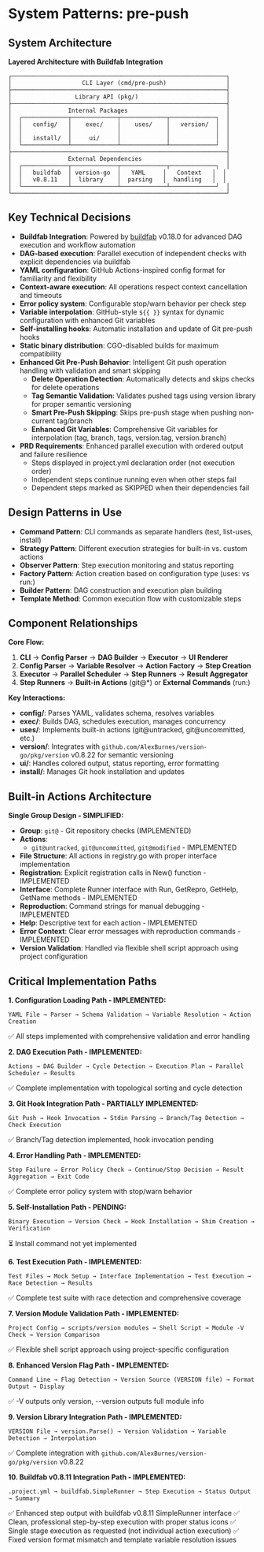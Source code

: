 # System Patterns: pre-push

## System Architecture
**Layered Architecture with Buildfab Integration**

```
┌─────────────────────────────────────────────────────────────┐
│                    CLI Layer (cmd/pre-push)                 │
├─────────────────────────────────────────────────────────────┤
│                  Library API (pkg/)                         │
├─────────────────────────────────────────────────────────────┤
│                Internal Packages                            │
│  ┌─────────────┬─────────────┬─────────────┬─────────────┐  │
│  │   config/   │    exec/    │    uses/    │   version/  │  │
│  │             │             │             │             │  │
│  │   install/  │     ui/     │             │             │  │
│  └─────────────┴─────────────┴─────────────┴─────────────┘  │
├─────────────────────────────────────────────────────────────┤
│                External Dependencies                        │
│  ┌─────────────┬─────────────┬─────────────┬─────────────┐  │
│  │   buildfab  │ version-go  │   YAML     │   Context   │  │
│  │   v0.8.11   │  library    │  parsing   │  handling   │  │
│  └─────────────┴─────────────┴─────────────┴─────────────┘  │
└─────────────────────────────────────────────────────────────┘
```

## Key Technical Decisions
- **Buildfab Integration**: Powered by [buildfab](https://github.com/AlexBurnes/buildfab) v0.18.0 for advanced DAG execution and workflow automation
- **DAG-based execution**: Parallel execution of independent checks with explicit dependencies via buildfab
- **YAML configuration**: GitHub Actions-inspired config format for familiarity and flexibility
- **Context-aware execution**: All operations respect context cancellation and timeouts
- **Error policy system**: Configurable stop/warn behavior per check step
- **Variable interpolation**: GitHub-style `${{ }}` syntax for dynamic configuration with enhanced Git variables
- **Self-installing hooks**: Automatic installation and update of Git pre-push hooks
- **Static binary distribution**: CGO-disabled builds for maximum compatibility
- **Enhanced Git Pre-Push Behavior**: Intelligent Git push operation handling with validation and smart skipping
  - **Delete Operation Detection**: Automatically detects and skips checks for delete operations
  - **Tag Semantic Validation**: Validates pushed tags using version library for proper semantic versioning
  - **Smart Pre-Push Skipping**: Skips pre-push stage when pushing non-current tag/branch
  - **Enhanced Git Variables**: Comprehensive Git variables for interpolation (tag, branch, tags, version.tag, version.branch)
- **PRD Requirements**: Enhanced parallel execution with ordered output and failure resilience
  - Steps displayed in project.yml declaration order (not execution order)
  - Independent steps continue running even when other steps fail
  - Dependent steps marked as SKIPPED when their dependencies fail

## Design Patterns in Use
- **Command Pattern**: CLI commands as separate handlers (test, list-uses, install)
- **Strategy Pattern**: Different execution strategies for built-in vs. custom actions
- **Observer Pattern**: Step execution monitoring and status reporting
- **Factory Pattern**: Action creation based on configuration type (uses: vs run:)
- **Builder Pattern**: DAG construction and execution plan building
- **Template Method**: Common execution flow with customizable steps

## Component Relationships
**Core Flow:**
1. **CLI** → **Config Parser** → **DAG Builder** → **Executor** → **UI Renderer**
2. **Config Parser** → **Variable Resolver** → **Action Factory** → **Step Creation**
3. **Executor** → **Parallel Scheduler** → **Step Runners** → **Result Aggregator**
4. **Step Runners** → **Built-in Actions** (git@*) or **External Commands** (run:)

**Key Interactions:**
- **config/**: Parses YAML, validates schema, resolves variables
- **exec/**: Builds DAG, schedules execution, manages concurrency
- **uses/**: Implements built-in actions (git@untracked, git@uncommitted, etc.)
- **version/**: Integrates with `github.com/AlexBurnes/version-go/pkg/version` v0.8.22 for semantic versioning
- **ui/**: Handles colored output, status reporting, error formatting
- **install/**: Manages Git hook installation and updates

## Built-in Actions Architecture
**Single Group Design - SIMPLIFIED:**
- **Group**: `git@` - Git repository checks (IMPLEMENTED)
- **Actions**: 
  - `git@untracked`, `git@uncommitted`, `git@modified` - IMPLEMENTED
- **File Structure**: All actions in registry.go with proper interface implementation
- **Registration**: Explicit registration calls in New() function - IMPLEMENTED
- **Interface**: Complete Runner interface with Run, GetRepro, GetHelp, GetName methods - IMPLEMENTED
- **Reproduction**: Command strings for manual debugging - IMPLEMENTED
- **Help**: Descriptive text for each action - IMPLEMENTED
- **Error Context**: Clear error messages with reproduction commands - IMPLEMENTED
- **Version Validation**: Handled via flexible shell script approach using project configuration

## Critical Implementation Paths
**1. Configuration Loading Path - IMPLEMENTED:**
```
YAML File → Parser → Schema Validation → Variable Resolution → Action Creation
```
✅ All steps implemented with comprehensive validation and error handling

**2. DAG Execution Path - IMPLEMENTED:**
```
Actions → DAG Builder → Cycle Detection → Execution Plan → Parallel Scheduler → Results
```
✅ Complete implementation with topological sorting and cycle detection

**3. Git Hook Integration Path - PARTIALLY IMPLEMENTED:**
```
Git Push → Hook Invocation → Stdin Parsing → Branch/Tag Detection → Check Execution
```
✅ Branch/Tag detection implemented, hook invocation pending

**4. Error Handling Path - IMPLEMENTED:**
```
Step Failure → Error Policy Check → Continue/Stop Decision → Result Aggregation → Exit Code
```
✅ Complete error policy system with stop/warn behavior

**5. Self-Installation Path - PENDING:**
```
Binary Execution → Version Check → Hook Installation → Shim Creation → Verification
```
⏳ Install command not yet implemented

**6. Test Execution Path - IMPLEMENTED:**
```
Test Files → Mock Setup → Interface Implementation → Test Execution → Race Detection → Results
```
✅ Complete test suite with race detection and comprehensive coverage

**7. Version Module Validation Path - IMPLEMENTED:**
```
Project Config → scripts/version modules → Shell Script → Module -V Check → Version Comparison
```
✅ Flexible shell script approach using project-specific configuration

**8. Enhanced Version Flag Path - IMPLEMENTED:**
```
Command Line → Flag Detection → Version Source (VERSION file) → Format Output → Display
```
✅ -V outputs only version, --version outputs full module info

**9. Version Library Integration Path - IMPLEMENTED:**
```
VERSION File → version.Parse() → Version Validation → Variable Detection → Interpolation
```
✅ Complete integration with `github.com/AlexBurnes/version-go/pkg/version` v0.8.22

**10. Buildfab v0.8.11 Integration Path - IMPLEMENTED:**
```
.project.yml → buildfab.SimpleRunner → Step Execution → Status Output → Summary
```
✅ Enhanced step output with buildfab v0.8.11 SimpleRunner interface
✅ Clean, professional step-by-step execution with proper status icons
✅ Single stage execution as requested (not individual action execution)
✅ Fixed version format mismatch and template variable resolution issues